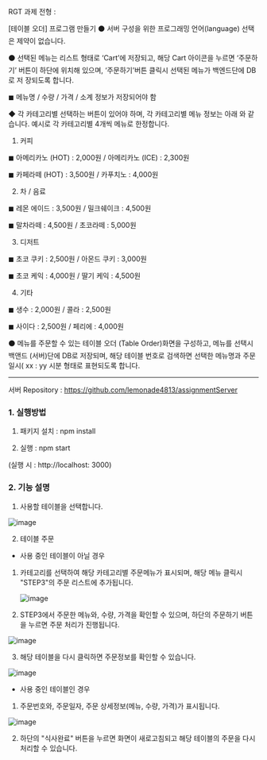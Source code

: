 RGT 과제 전형 : 

[테이블 오더] 프로그램 만들기
⚫ 서버 구성을 위한 프로그래밍 언어(language) 선택은 제약이 없습니다.

⚫ 선택된 메뉴는 리스트 형태로 ‘Cart’에 저장되고, 해당 Cart 아이콘을 누르면 ‘주문하기’
버튼이 하단에 위치해 있으며, ‘주문하기’버튼 클릭시 선택된 메뉴가 백엔드단에 DB로 저
장되도록 합니다.

◼ 메뉴명 / 수량 / 가격 / 소계 정보가 저장되어야 함

◆ 각 카테고리별 선택하는 버튼이 있어야 하며, 각 카테고리별 메뉴 정보는 아래
와 같습니다. 예시로 각 카테고리별 4개씩 메뉴로 한정합니다.
1) 커피

◼ 아메리카노 (HOT) : 2,000원 / 아메리카노 (ICE) : 2,300원

◼ 카페라떼 (HOT) : 3,500원 / 카푸치노 : 4,000원

2) 차 / 음료

◼ 레몬 에이드 : 3,500원 / 밀크쉐이크 : 4,500원

◼ 말차라떼 : 4,500원 / 초코라떼 : 5,000원

3) 디저트

◼ 초코 쿠키 : 2,500원 / 아몬드 쿠키 : 3,000원

◼ 초코 케익 : 4,000원 / 딸기 케익 : 4,500원

4) 기타

◼ 생수 : 2,000원 / 콜라 : 2,500원

◼ 사이다 : 2,500원 / 페리에 : 4,000원

⚫ 메뉴를 주문할 수 있는 테이블 오더 (Table Order)화면을 구성하고, 메뉴를 선택시 백앤드
(서버)단에 DB로 저장되며, 해당 테이블 번호로 검색하면 선택한 메뉴명과 주문일시( xx :
yy 시분 형태로 표현되도록 합니다.

---------------------------------


서버 Repository : https://github.com/lemonade4813/assignmentServer


### 1. 실행방법

1. 패키지 설치 : npm install 

2. 실행 : npm start

(실행 시 : http://localhost: 3000)

### 2. 기능 설명

1. 사용할 테이블을 선택합니다.

![image](https://user-images.githubusercontent.com/103189961/230841200-33e8fffc-7667-4630-a6ae-ca7c95c9da33.png)


2. 테이블 주문

* 사용 중인 테이블이 아닐 경우

1) 카테고리를 선택하여 해당 카테고리별 주문메뉴가 표시되며, 해당 메뉴 클릭시 "STEP3"의 주문 리스트에 추가됩니다.

   ![image](https://user-images.githubusercontent.com/103189961/230839200-33be3fd5-5a6f-4396-9b1c-030b77d2fd42.png)

2) STEP3에서 주문한 메뉴와, 수량, 가격을 확인할 수 있으며, 하단의 주문하기 버튼을 누르면 주문 처리가 진행됩니다.
 
![image](https://user-images.githubusercontent.com/103189961/230839859-53567046-5e75-49e6-8d7d-c71336dba47a.png)

3) 해당 테이블을 다시 클릭하면 주문정보를 확인할 수 있습니다.

![image](https://user-images.githubusercontent.com/103189961/230887557-3fdaac46-e603-4f9d-a52b-d336213f3d9f.png)


* 사용 중인 테이블인 경우

1) 주문번호와, 주문일자, 주문 상세정보(메뉴, 수량, 가격)가 표시됩니다.

![image](https://user-images.githubusercontent.com/103189961/230840292-765607a2-7bfb-4679-b21e-45823c3bebe9.png)

2) 하단의 "식사완료" 버튼을 누르면 화면이 새로고침되고 해당 테이블의 주문을 다시 처리할 수 있습니다. 




